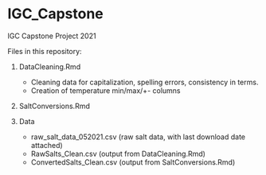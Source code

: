 # IGC_Capstone
IGC Capstone Project 2021

Files in this repository:
1. DataCleaning.Rmd
    - Cleaning data for capitalization, spelling errors, consistency in terms.
    - Creation of temperature min/max/+- columns

2. SaltConversions.Rmd
    
3. Data
    - raw_salt_data_052021.csv (raw salt data, with last download date attached)
    - RawSalts_Clean.csv (output from DataCleaning.Rmd)
    - ConvertedSalts_Clean.csv (output from SaltConversions.Rmd)
    


